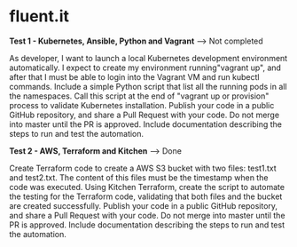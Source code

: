 # fluent.it

**Test 1 - Kubernetes, Ansible, Python and Vagrant** --> Not completed

As developer, I want to launch a local Kubernetes development environment automatically. I expect to create my environment running"vagrant up", and after that I must be able to login into the Vagrant VM and run kubectl commands.
Include a simple Python script that list all the running pods in all the namespaces. Call this script at the end of "vagrant up or provision" process to validate Kubernetes installation. 
Publish your code in a public GitHub repository, and share a Pull Request with your code. Do not merge into master until the PR is approved.
Include documentation describing the steps to run and test the automation.

**Test 2 - AWS, Terraform and Kitchen** --> Done

Create Terraform code to create a AWS S3 bucket with two files: test1.txt and test2.txt. The content of this files must be the timestamp when the code was executed.
Using Kitchen Terraform, create the script to automate the testing for the Terraform code, validating that both files and the bucket are created successfully.
Publish your code in a public GitHub repository, and share a Pull Request with your code. Do not merge into master until the PR is approved.
Include documentation describing the steps to run and test the automation.
